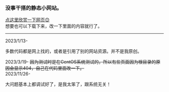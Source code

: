 <h3>没事干搭的静态小网站。</h3>
<a href="https://liu-angle.github.io/Introduce-yourself/">点这里欣赏一下网页😊</a><br>
想要也可以下载下来，改一下里面的内容就行了。<br>
<hr>
2023/1/13-
<p>多数代码都是网上找的，或者是引用了别的网站资源。并不是我原创。</p>
2023/3/19-
<del>因为测试时是在CentOS系统测试的，所以有些页面因为根目录的原因会显示404，自己在代码里面改一下。</del>
<br>
2023/11/26-
<p>大问题基本上都调试好了，是我太笨了，跟系统无关！</p>
